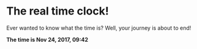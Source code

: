 # The real time clock!

Ever wanted to know what the time is? Well, your journey is about to end!

**The time is Nov 24, 2017, 09:42**
